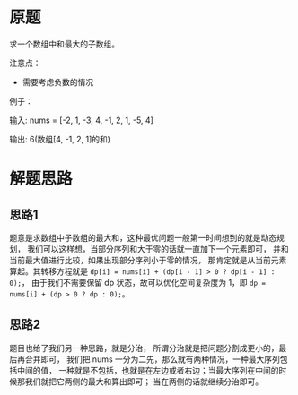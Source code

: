 # 原题
求一个数组中和最大的子数组。

注意点：

  - 需要考虑负数的情况

例子：

输入: nums = [-2, 1, -3, 4, -1, 2, 1, -5, 4]

输出: 6(数组[4, -1, 2, 1]的和)

# 解题思路

## 思路1
题意是求数组中子数组的最大和，这种最优问题一般第一时间想到的就是动态规划，
我们可以这样想，当部分序列和大于零的话就一直加下一个元素即可，
并和当前最大值进行比较，如果出现部分序列小于零的情况，
那肯定就是从当前元素算起。其转移方程就是 `dp[i] = nums[i] + (dp[i - 1] > 0 ? dp[i - 1] : 0);`，
由于我们不需要保留 dp 状态，故可以优化空间复杂度为 1，即 `dp = nums[i] + (dp > 0 ? dp : 0);`。

## 思路2
题目也给了我们另一种思路，就是分治，
所谓分治就是把问题分割成更小的，最后再合并即可，
我们把 nums 一分为二先，那么就有两种情况，一种最大序列包括中间的值，
一种就是不包括，也就是在左边或者右边；当最大序列在中间的时候那我们就把它两侧的最大和算出即可；
当在两侧的话就继续分治即可。

